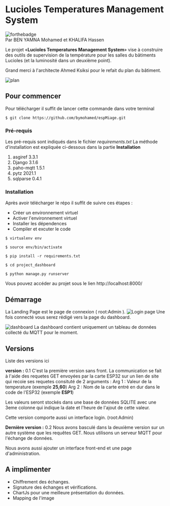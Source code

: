 ﻿
# Lucioles Temperatures Management System

![forthebadge](http://forthebadge.com/images/badges/built-with-love.svg)  
Par BEN YAMNA Mohamed et KHALIFA Hassen

Le projet «**Lucioles Temperatures Management System**» vise à construire des outils de supervision de la température pour les salles du bâtiments Lucioles (et la luminosité dans un deuxième point).

Grand merci à l'architecte Ahmed Ksiksi pour le refait du plan du bâtiment.

![plan](https://filebin.net/yxde4wfyn9o3ymum/BENY_00001.svg?t=hsee8o17)
## Pour commencer

Pour télécharger il suffit de lancer cette commande dans votre terminal

    $ git clone https://github.com/bymohamed/espMiage.git

### Pré-requis

Les pré-requis sont indiqués dans le fichier *requirements.txt*
La méthode d'installation est expliquée ci-dessous dans la partie **Installation**

 1. asgiref 3.3.1 
 2. Django 3.1.6 
 3. paho-mqtt 1.5.1 
 4. pytz 2021.1 
 5. sqlparse 0.4.1

### Installation
Après avoir télécharger le répo il suffit de suivre ces étapes : 

 - Créer un environnement virtuel
 - Activer l'environnement virtuel
 - Installer les dépendences
 - Compiler et excuter le code


```
$ virtualenv env
```
```
$ source env/bin/activate
```
```
$ pip install -r requirements.txt
```
```
$ cd project_dashboard
```
```
$ python manage.py runserver
```
Vous pouvez accéder au projet sous le lien http://localhost:8000/
## Démarrage

La Landing Page est le page de connexion ( root:Admin ).
![Login page](https://i2.paste.pics/72f6955cc4ee8962a4f4922881199b15.png) 
Une fois connecté vous serez rédigé vers la page du dashboard.

![dashboard](https://i2.paste.pics/53b564e8a1fb0ef720bcaed77d737212.png)
La dashboard contient uniquement un tableau de données collecté du MQTT pour le moment.



## Versions
Liste des versions ici 

**version  :** 0.1
C'est la première version sans front.
La communication se fait à l'aide des requetes GET envoyées par la carte ESP32 sur un lien de site qui recoie ses requetes consituté de 2 arguments : 
Arg 1 : Valeur de la temperature (exemple **25,60**)
Arg 2 : Nom de la carte entré en dur dans le code de l'ESP32 (exemple **ESP1**)

Les valeurs seront stockés dans une base de données SQLITE avec une 3eme colonne qui indique la date et l'heure de l'ajout de cette valeur.

Cette version comporte aussi un interface login. (root:Admin)

**Dernière version :** 0.2
Nous avons basculé dans la deuxième version sur un autre système que les requêtes GET. Nous utilisons un serveur MQTT pour l'échange de données.

Nous avons aussi ajouter un interface front-end et une page d'administration.

## A implimenter

 - Chiffrement des échanges.
 - Signature des échanges et vérifications.
 - ChartJs pour une meilleure présentation du données.
 - Mapping de l'image

